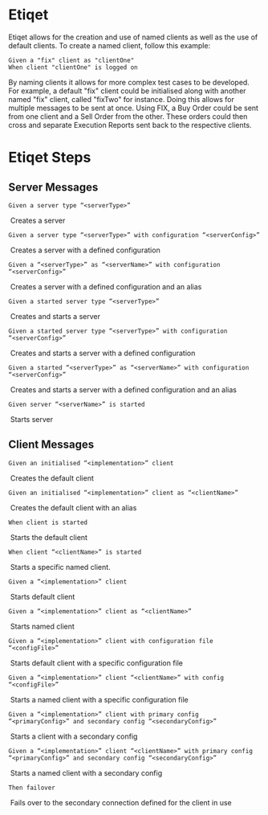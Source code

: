 # Etiqet

Etiqet allows for the creation and use of named clients as well as the use of default clients. To create a named client, follow this example:

```gherkin
Given a "fix" client as "clientOne"
When client "clientOne" is logged on
```

By naming clients it allows for more complex test cases to be developed. For example, a default "fix" client could be initialised along with another named "fix" client, called "fixTwo" for instance. Doing this allows for multiple messages to be sent at once. Using FIX, a Buy Order could be sent from one client and a Sell Order from the other. These orders could then cross and separate Execution Reports sent back to the respective clients.

# Etiqet Steps

## Server Messages

```gherkin
Given a server type “<serverType>”
```

​   Creates a server

```gherkin
Given a server type “<serverType>” with configuration “<serverConfig>”
```

​	Creates a server with a defined configuration	

```gherkin
Given a “<serverType>” as “<serverName>” with configuration “<serverConfig>”
```

​	Creates a server with a defined configuration and an alias

```gherkin
Given a started server type “<serverType>”
```

​	Creates and starts a server

```gherkin
Given a started server type “<serverType>” with configuration “<serverConfig>”
```

​	Creates and starts a server with a defined configuration

```gherkin
Given a started “<serverType>” as “<serverName>” with configuration “<serverConfig>”
```

​	Creates and starts a server with a defined configuration and an alias

```gherkin
Given server “<serverName>” is started
```

​	Starts server

## Client Messages

```gherkin
Given an initialised “<implementation>” client
```

​	Creates the default client


```gherkin
Given an initialised “<implementation>” client as “<clientName>”
```

​	Creates the default client with an alias


```gherking
When client is started
```

​	Starts the default client


```gherkin
When client “<clientName>” is started
```

​	Starts a specific named client. 


```gherkin
Given a “<implementation>” client
```

​	Starts default client


```gherkin
Given a “<implementation>” client as “<clientName>”
```

​	Starts named client


```gherkin
Given a “<implementation>” client with configuration file “<configFile>”
```

​	Starts default client with a specific configuration file

```gherkin
Given a “<implementation>” client “<clientName>” with config “<configFile>”
```

​	Starts a named client with a specific configuration file


```gherkin
Given a “<implementation>” client with primary config “<primaryConfig>” and secondary config “<secondaryConfig>”
```

​	Starts a client with a secondary config

```gherkin
Given a “<implementation>” client “<clientName>” with primary config “<primaryConfig>” and secondary config “<secondaryConfig>”
```

​	Starts a named client with a secondary config

```gherkin
Then failover
```

​	Fails over to the secondary connection defined for the client in use

























